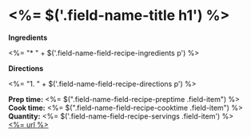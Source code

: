 # <%= $('.field-name-title h1') %> #

**Ingredients**  

<%= "* " + $('.field-name-field-recipe-ingredients p') %>

**Directions**  

<%= "1. " + $('.field-name-field-recipe-directions p') %>

**Prep time:** <%= $(".field-name-field-recipe-preptime .field-item") %>  
**Cook time:** <%= $(".field-name-field-recipe-cooktime .field-item") %>  
**Quantity:** <%= $('.field-name-field-recipe-servings .field-item') %>  
[<%= url %>](<%= url %>)